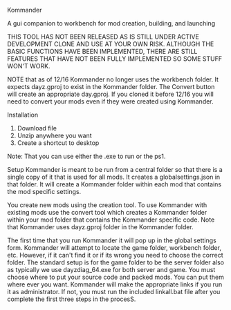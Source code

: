 Kommander

 A gui companion to workbench for mod creation, building, and launching

THIS TOOL HAS NOT BEEN RELEASED AS IS STILL UNDER ACTIVE DEVELOPMENT CLONE AND USE AT YOUR OWN RISK. 
ALTHOUGH THE BASIC FUNCTIONS HAVE BEEN IMPLEMENTED, THERE ARE STILL FEATURES THAT HAVE NOT BEEN FULLY  IMPLEMENTED SO SOME STUFF WON'T WORK. 

NOTE that as of 12/16 Kommander no longer uses the workbench folder. It expects dayz.gproj to exist in the Kommander folder. The Convert button will create an appropriate day.gproj.  If you cloned it before 12/16 you will need to convert your mods even if they were created using Kommander.

Installation
1. Download file
2. Unzip anywhere you want
3. Create a shortcut to desktop

Note: That you can use either the .exe to run or the ps1. 

Setup
Kommander is meant to be run from a central folder so that there is a single copy of it that is used for all mods. It creates a globalsettings.json in that folder.  It will create a Kommander folder within each mod that contains the mod specific settings.

You create new mods using the creation tool. To use Kommander with existing mods use the convert tool which creates a Kommander folder within your mod folder that contains the Kommander specific code.  Note that Kommander uses dayz.gproj folder in the Kommander folder.

The first time that you run Kommander it will pop up in the global settings form.  Kommander will attempt to locate the game folder, workbench folder, etc.  However, if it can't find it or if its wrong you need to choose the correct folder. The standard setup is for the game folder to be the server folder also as typically we use dayzdiag_64.exe for both server and game.  You must choose where to put your source code and packed mods.  You can put them where ever you want. Kommander will make the appropriate links if you run it as administrator.  If not, you must run the included linkall.bat file after you complete the first three steps in the procesS.

